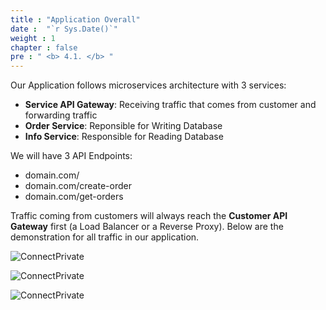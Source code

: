 ```yaml
---
title : "Application Overall"
date :  "`r Sys.Date()`" 
weight : 1
chapter : false
pre : " <b> 4.1. </b> "
---
```


Our Application follows microservices architecture with 3 services: 

- **Service API Gateway**: Receiving traffic that comes from customer and forwarding traffic
- **Order Service**: Reponsible for Writing Database
- **Info Service**: Responsible for Reading Database

We will have 3 API Endpoints:

- domain.com/
- domain.com/create-order
- domain.com/get-orders

Traffic coming from customers will always reach the  **Customer API Gateway** first (a Load Balancer or a Reverse Proxy). Below are the demonstration for all traffic in our application.


![ConnectPrivate](/images/4-cicd/4.1-application/Application.gif)

![ConnectPrivate](/images/4-cicd/4.1-application/Order.gif)

![ConnectPrivate](/images/4-cicd/4.1-application/Info.gif)